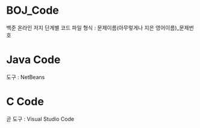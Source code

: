 # BOJ_Code
백준 온라인 저지 단계별 코드 파일
형식 : 문제이름(아무렇게나 지은 영어이름)_문제번호

# Java Code
도구 : NetBeans

# C Code
곧 
도구 : Visual Studio Code
